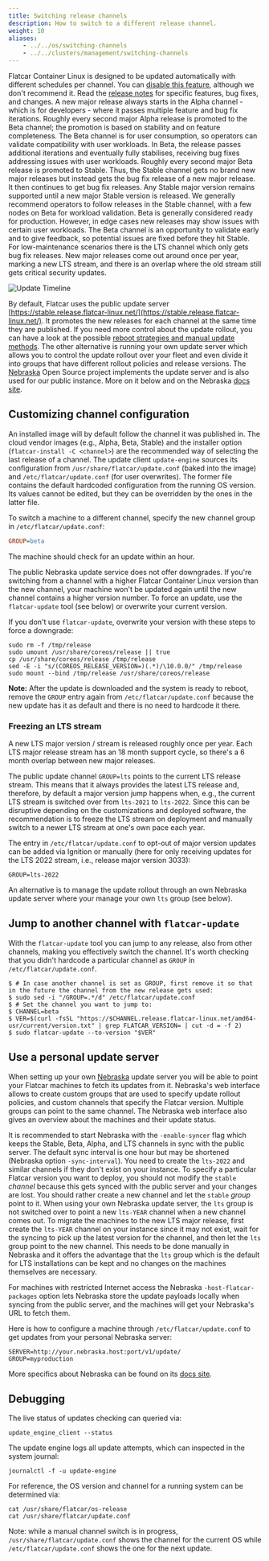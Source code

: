 ```yaml
---
title: Switching release channels
description: How to switch to a different release channel.
weight: 10
aliases:
    - ../../os/switching-channels
    - ../../clusters/management/switching-channels
---
```


Flatcar Container Linux is designed to be updated automatically with different schedules per channel. You can [disable this feature](update-strategies), although we don't recommend it.
Read the [release notes](https://flatcar-linux.org/releases) for specific features, bug fixes, and changes.
A new major release always starts in the Alpha channel - which is for developers - where it passes multiple feature and bug fix iterations.
Roughly every second major Alpha release is promoted to the Beta channel; the promotion is based on stability and on feature completeness.
The Beta channel is for user consumption, so operators can validate compatibility with user workloads.
In Beta, the release passes additional iterations and eventually fully stabilises, receiving bug fixes addressing issues with user workloads.
Roughly every second major Beta release is promoted to Stable.
Thus, the Stable channel gets no brand new major releases but instead gets the bug fix release of a new major release. It then continues to get bug fix releases.
Any Stable major version remains supported until a new major Stable version is released.
We generally recommend operators to follow releases in the Stable channel, with a few nodes on Beta for workload validation.
Beta is generally considered ready for production.
However, in edge cases new releases may show issues with certain user workloads.
The Beta channel is an opportunity to validate early and to give feedback, so potential issues are fixed before they hit Stable.
For low-maintenance scenarios there is the LTS channel which only gets bug fix releases.
New major releases come out around once per year, marking a new LTS stream, and there is an overlap where the old stream still gets critical security updates.

![Update Timeline](../../img/update-timeline.png)

By default, Flatcar uses the public update server [https://stable.release.flatcar-linux.net/](https://stable.release.flatcar-linux.net/).
It promotes the new releases for each channel at the same time they are published.
If you need more control about the update rollout, you can have a look at the possible [reboot strategies and manual update methods](update-strategies).
The other alternative is running your own update server which allows you to control the update rollout over your fleet and even divide it into groups that have different rollout policies and release versions.
The [Nebraska](nebraska) Open Source project implements the update server and is also used for our public instance.
More on it below and on the Nebraska [docs site](nebraska-docs).

## Customizing channel configuration

An installed image will by default follow the channel it was published in.
The cloud vendor images (e.g., Alpha, Beta, Stable) and the installer option (`flatcar-install -C <channel>`) are the recommended way of selecting the last release of a channel.
The update client `update-engine` sources its configuration from `/usr/share/flatcar/update.conf` (baked into the image) and `/etc/flatcar/update.conf` (for user overwrites).
The former file contains the default hardcoded configuration from the running OS version. Its values cannot be edited, but they can be overridden by the ones in the latter file.

To switch a machine to a different channel, specify the new channel group in `/etc/flatcar/update.conf`:

```ini
GROUP=beta
```

The machine should check for an update within an hour.

The public Nebraska update service does not offer downgrades.
If you're switching from a channel with a higher Flatcar Container Linux version than the new channel, your machine won't be updated again until the new channel contains a higher version number.
To force an update, use the `flatcar-update` tool (see below) or overwrite your current version.

If you don't use `flatcar-update`, overwrite your version with these steps to force a downgrade:

```shell
sudo rm -f /tmp/release
sudo umount /usr/share/coreos/release || true
cp /usr/share/coreos/release /tmp/release
sed -E -i "s/(COREOS_RELEASE_VERSION=)(.*)/\10.0.0/" /tmp/release
sudo mount --bind /tmp/release /usr/share/coreos/release
```

**Note:** After the update is downloaded and the system is ready to reboot, remove the `GROUP` entry again from `/etc/flatcar/update.conf` because the new update has it as default and there is no need to hardcode it there.

### Freezing an LTS stream

A new LTS major version / stream is released roughly once per year.
Each LTS major release stream has an 18 month support cycle, so there's a 6 month overlap between new major releases.

The public update channel `GROUP=lts` points to the current LTS release stream.
This means that it always provides the latest LTS release and, therefore, by default a major version jump happens when, e.g., the current LTS stream is switched over from `lts-2021` to `lts-2022`.
Since this can be disruptive depending on the customizations and deployed software, the recommendation is to freeze the LTS stream on deployment and manually switch to a newer LTS stream at one's own pace each year.

The entry in `/etc/flatcar/update.conf` to opt-out of major version updates can be added via Ignition or manually (here for only receiving updates for the LTS 2022 stream, i.e., release major version 3033):

```
GROUP=lts-2022
```

An alternative is to manage the update rollout through an own Nebraska update server where your manage your own `lts` group (see below).

## Jump to another channel with `flatcar-update`

With the `flatcar-update` tool you can jump to any release, also from other channels, making you effectively switch the channel. It's worth checking that you didn't hardcode a particular channel as `GROUP` in `/etc/flatcar/update.conf`.

```shell
$ # In case another channel is set as GROUP, first remove it so that in the future the channel from the new release gets used:
$ sudo sed -i "/GROUP=.*/d" /etc/flatcar/update.conf
$ # Set the channel you want to jump to:
$ CHANNEL=beta
$ VER=$(curl -fsSL "https://$CHANNEL.release.flatcar-linux.net/amd64-usr/current/version.txt" | grep FLATCAR_VERSION= | cut -d = -f 2)
$ sudo flatcar-update --to-version "$VER"
```

## Use a personal update server

When setting up your own [Nebraska](nebraska) update server you will be able to point your Flatcar machines to fetch its updates from it.
Nebraska's web interface allows to create custom groups that are used to specify update rollout policies, and custom channels that specify the Flatcar version.
Multiple groups can point to the same channel. The Nebraska web interface also gives an overview about the machines and their update status.

It is recommended to start Nebraska with the `-enable-syncer` flag which keeps the Stable, Beta, Alpha, and LTS channels in sync with the public server.
The default sync interval is one hour but may be shortened (Nebraska option `-sync-interval`). You need to create the `lts-2022` and similar channels if they don't exist on your instance.
To specify a particular Flatcar version you want to deploy, you should not modify the `stable` *channel* because this gets synced with the public server and your changes are lost.
You should rather create a new channel and let the `stable` *group* point to it.
When using your own Nebraska update server, the `lts` group is not switched over to point a new `lts-YEAR` channel when a new channel comes out.
To migrate the machines to the new LTS major release, first create the `lts-YEAR` channel on your instance since it may not exist, wait for the syncing to pick up the latest version for the channel, and then let the `lts` group point to the new channel.
This needs to be done manually in Nebraska and it offers the advantage that the `lts` group which is the default for LTS installations can be kept and no changes on the machines themselves are necessary.

For machines with restricted Internet access the Nebraska `-host-flatcar-packages` option lets Nebraska store the update payloads locally when syncing from the public server, and the machines will get your Nebraska's URL to fetch them.

Here is how to configure a machine through `/etc/flatcar/update.conf` to get updates from your personal Nebraska server:

```
SERVER=http://your.nebraska.host:port/v1/update/
GROUP=myproduction
```

More specifics about Nebraska can be found on its [docs site](nebraska-docs).


## Debugging

The live status of updates checking can queried via:

```shell
update_engine_client --status
```

The update engine logs all update attempts, which can inspected in the system journal:

```shell
journalctl -f -u update-engine
```

For reference, the OS version and channel for a running system can be determined via:

```shell
cat /usr/share/flatcar/os-release
cat /usr/share/flatcar/update.conf
```

Note: while a manual channel switch is in progress, `/usr/share/flatcar/update.conf` shows the channel for the current OS while `/etc/flatcar/update.conf` shows the one for the next update.

[nebraska]: https://github.com/kinvolk/nebraska/
[nebraska-docs]: https://kinvolk.io/docs/nebraska/latest
